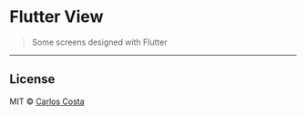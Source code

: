 # Flutter View

> Some screens designed with Flutter

---

## License

MIT © [Carlos Costa](https://github.com/C4co)
